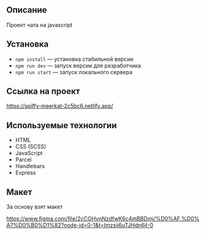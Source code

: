 ## Описание

Проект чата на javascript

## Установка

- `npm install` — установка стабильной версии
- `npm run dev` — запуск версии для разработчика
- `npm run start` — запуск локального сервера

## Ссылка на проект

https://spiffy-meerkat-2c5bc6.netlify.app/

## Используемые технологии

- HTML
- CSS (SCSS)
- JavaScript
- Parcel
- Handlebars
- Express

## Макет

За основу взят макет

https://www.figma.com/file/2cCGHvnNzdfwK6c4mBBDmj/%D0%AF.%D0%A7%D0%B0%D1%82?node-id=0-1&t=Imzsii6uTJHdn6jI-0